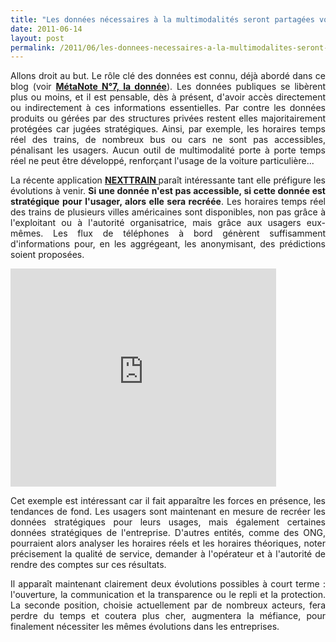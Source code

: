 ```yaml
---
title: "Les données nécessaires à la multimodalités seront partagées volontairement ou recréées par les usagers"
date: 2011-06-14
layout: post
permalink: /2011/06/les-donnees-necessaires-a-la-multimodalites-seront-partagees-volontairement-ou-recreees-par-les-usag.html
---
```


<p style="text-align: justify;">Allons droit au but. Le rôle clé des données est connu, déjà abordé dans ce blog (voir <strong><a href="/2010/09/metanote-tdf-7-la-donnee-enjeu-strategique-des-mobilites-multimodales-quelles-perspectives.html" target="_blank">MétaNote N°7, la donnée</a></strong>). Les données publiques se libèrent plus ou moins, et il est pensable, dès à présent, d'avoir accès directement ou indirectement à ces informations essentielles. Par contre les données produits ou gérées par des structures privées restent elles majoritairement protégées car jugées stratégiques. Ainsi, par exemple, les horaires temps réel des trains, de nombreux bus ou cars ne sont pas accessibles, pénalisant les usagers. Aucun outil de multimodalité porte à porte temps réel ne peut être développé, renforçant l'usage de la voiture particulière...</p> <p style="text-align: justify;">La récente application <strong><a href="http://www.matemate.com/nexttrain" target="_blank">NEXTTRAIN </a></strong>paraît intéressante tant elle préfigure les évolutions à venir. <strong>Si une donnée n'est pas accessible, si cette donnée est stratégique pour l'usager, alors elle sera recréée</strong>. Les horaires temps réel des trains de plusieurs villes américaines sont disponibles, non pas grâce à l'exploitant ou à l'autorité organisatrice, mais grâce aux usagers eux-mêmes. Les flux de téléphones à bord génèrent suffisamment d'informations pour, en les aggrégeant, les anonymisant, des prédictions soient proposées.</p> <p style="text-align: justify;"><iframe frameborder="0" height="349" src="http://www.youtube.com/embed/XrK_iS7XXr8" width="425"></iframe></p> <p style="text-align: justify;">Cet exemple est intéressant car il fait apparaître les forces en présence, les tendances de fond. Les usagers sont maintenant en mesure de recréer les données stratégiques pour leurs usages, mais également certaines données stratégiques de l'entreprise. D'autres entités, comme des ONG, pourraient alors analyser les horaires réels et les horaires théoriques, noter précisement la qualité de service, demander à l'opérateur et à l'autorité de rendre des comptes sur ces résultats.</p> <p style="text-align: justify;">Il apparaît maintenant clairement deux évolutions possibles à court terme : l'ouverture, la communication et la transparence ou le repli et la protection. La seconde position, choisie actuellement par de nombreux acteurs, fera perdre du temps et coutera plus cher, augmentera la méfiance, pour finalement nécessiter les mêmes évolutions dans les entreprises.</p>